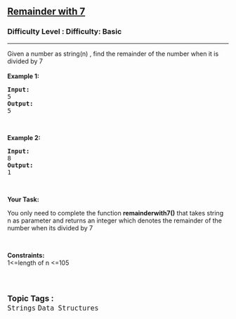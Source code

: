 <h2><a href="https://www.geeksforgeeks.org/problems/remainder-with-7/1?page=1&category=Java&sortBy=submissions">Remainder with 7</a></h2><h3>Difficulty Level : Difficulty: Basic</h3><hr><div class="problems_problem_content__Xm_eO"><p>Given a number as&nbsp;string(n) , find the remainder of the number when it is divided by 7<br><br><strong>Example 1:</strong></p>
<pre><strong>Input:</strong>
5
<strong>Output:</strong>
5</pre>
<p>&nbsp;</p>
<p><strong>Example 2:</strong></p>
<pre><strong>Input:</strong>
8
<strong>Output:</strong>
1
</pre>
<p>&nbsp;</p>
<p><strong>Your Task: </strong></p>
<p>You only need to complete the function <strong>remainderwith7()</strong> that takes string n as parameter and returns an integer which denotes&nbsp;the remainder of the number when its divided by 7</p>
<p>&nbsp;</p>
<p><strong>Constraints:</strong><br>1&lt;=length of n &lt;=105<br>&nbsp;</p></div><br><p><span style=font-size:18px><strong>Topic Tags : </strong><br><code>Strings</code>&nbsp;<code>Data Structures</code>&nbsp;